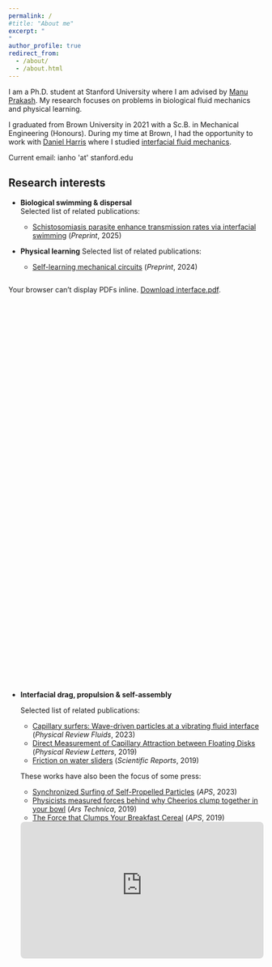 ```yaml
---
permalink: /
#title: "About me"
excerpt: "
"
author_profile: true
redirect_from: 
  - /about/
  - /about.html
---
```


I am a Ph.D. student at Stanford University where I am advised by [Manu Prakash](https://prakashlab.stanford.edu/). My research focuses on problems in biological fluid mechanics and physical learning.

I graduated from Brown University in 2021 with a Sc.B. in Mechanical Engineering (Honours). During my time at Brown, I had the opportunity to work with [Daniel Harris](https://sites.brown.edu/harrislab/) where I studied [interfacial fluid mechanics](https://www.brown.edu/news/2019-12-19/cheeriosbar).

Current email: ianho 'at' stanford.edu

## Research interests
- **Biological swimming & dispersal**  
    Selected list of related publications:
  * [Schistosomiasis parasite enhance transmission rates via interfacial swimming](https://www.biorxiv.org/content/10.1101/2025.05.13.653683v1) (*Preprint*, 2025)

- **Physical learning**
    Selected list of related publications:
  * [Self-learning mechanical circuits](https://arxiv.org/abs/2304.08711) (*Preprint*, 2024)

<div style="position:relative; height: 800px; border-radius:8px; overflow:hidden;">
  <object
    data="{{ '/images/interface.png' | relative_url }}"
    type="application/pdf"
    width="20%"
    height="20%">
    <p>Your browser can’t display PDFs inline.
      <a href="{{ '/images/interface.pdf' | relative_url }}">Download interface.pdf</a>.
    </p>
  </object>
</div>

- **Interfacial drag, propulsion & self-assembly**

    Selected list of related publications:
  * [Capillary surfers: Wave-driven particles at a vibrating fluid interface](https://journals.aps.org/prfluids/abstract/10.1103/PhysRevFluids.8.L112001) (*Physical Review Fluids*, 2023)
  * [Direct Measurement of Capillary Attraction between Floating Disks](https://journals.aps.org/prl/abstract/10.1103/PhysRevLett.123.254502) (*Physical Review Letters*, 2019)
  * [Friction on water sliders](https://www.nature.com/articles/s41598-019-40797-y) (*Scientific Reports*, 2019)

  These works have also been the focus of some press:
  * [Synchronized Surfing of Self-Propelled Particles](https://physics.aps.org/articles/v16/s156) (*APS*, 2023)
  * [Physicists measured forces behind why Cheerios clump together in your bowl](https://arstechnica.com/science/2019/12/physicists-measured-forces-behind-why-cheerios-clump-together-in-your-bowl/) (*Ars Technica*, 2019)
  * [The Force that Clumps Your Breakfast Cereal](https://physics.aps.org/articles/v12/s147) (*APS*, 2019)

  <div style="position:relative;padding-bottom:56.25%;height:0;overflow:hidden;border-radius:8px;">
    <iframe
      src="https://www.youtube-nocookie.com/embed/lHuKD-z-ABo"
      title="YouTube video"
      frameborder="0"
      allow="accelerometer; autoplay; clipboard-write; encrypted-media; gyroscope; picture-in-picture; web-share"
      allowfullscreen
      style="position:absolute;top:0;left:0;width:100%;height:100%;border:0;">
    </iframe>
  </div>  




































































